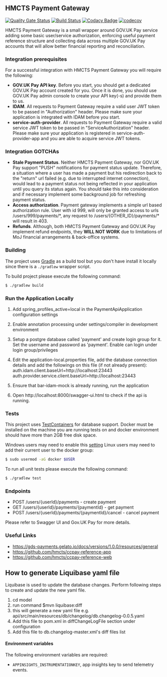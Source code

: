 ## HMCTS Payment Gateway
[![Quality Gate Status](https://sonarcloud.io/api/project_badges/measure?project=uk.gov.hmcts.reform.payment%3Apayment-app&metric=alert_status)](https://sonarcloud.io/dashboard?id=uk.gov.hmcts.reform.payment%3Apayment-app)
[![Build Status](https://travis-ci.org/hmcts/ccpay-payment-app.svg?branch=master)](https://travis-ci.org/hmcts/ccpay-payment-app)
[![Codacy Badge](https://api.codacy.com/project/badge/Grade/0cb10a161dc24d0092470cda7c304c87)](https://app.codacy.com/app/HMCTS/ccpay-payment-app)
[![codecov](https://codecov.io/gh/hmcts/ccpay-payment-app/branch/master/graph/badge.svg)](https://codecov.io/gh/hmcts/ccpay-payment-app)

HMCTS Payment Gateway is a small wrapper around GOV.UK Pay service adding some basic user/service authorization,
enforcing useful payment reference structure and collecting data across multiple GOV.UK Pay accounts that will allow
better financial reporting and reconciliation.

### Integration prerequisites


For a successful integration with HMCTS Payment Gateway you will require the following:
* **GOV.UK Pay API key**. Before you start, you should get a dedicated GOV.UK Pay account created for you. Once it is done,
  you should use GOV.UK Pay admin console to create your API key(-s) and provide them to us.
* **IDAM**. All requests to Payment Gateway require a valid user JWT token to be passed in "Authorization" header.
  Please make sure your application is integrated with IDAM before you start.
* **service-auth-provider**. All requests to Payment Gateway require a valid service JWT token to be passed in
  "ServiceAuthorization" header. Please make sure your application is registered in service-auth-provider-app and you are
  able to acquire service JWT tokens.

### Integration GOTCHAs

* **Stale Payment Status**. Neither HMCTS Payment Gateway, nor GOV.UK Pay support "PUSH" notifications for payment status update.
  Therefore, a situation where a user has made a payment but his redirection back to the "return" url failed (e.g. due to interrupted
  internet connection), would lead to a payment status not being reflected in your application until you query its status again.
  You should take this into consideration and if necessary implement some background job for refreshing payment status.
* **Access authorization**. Payment gateway implements a simple url based authorization rule. User with id 999, will only be granted
  access to urls /users/999/payments/\*, any request to /users/{OTHER_ID}/payments/\* will result in 403.
* **Refunds**. Although, both HMCTS Payment Gateway and GOV.UK Pay implement refund endpoints, they **WILL NOT WORK** due to limitations
  of MoJ financial arrangements  & back-office systems.

### Building
The project uses [Gradle](https://gradle.org) as a build tool but you don't have install it locally since there is a
`./gradlew` wrapper script.

To build project please execute the following command:

```bash
$ ./gradlew build
```

### Run the Application Locally
1. Add spring_profiles_active=local in the PaymentApiApplication configuration settings
2. Enable annotation processing under settings/compiler in development environment
3. Setup a postgre database called 'payment' and create login group for it. Set the username and password as 'payment'. Enable can login under login group/privileges
4. Edit the application-local.properties file, add the database connection details  and add the followings on this file (if not already present):
   auth.idam.client.baseUrl=http://localhost:23443
   auth.provider.service.client.baseUrl=http://localhost:23443

5. Ensure that bar-idam-mock is already running, run the application
6. Open  http://localhost:8000/swagger-ui.html to check if the api is running.

### Tests

This project uses [TestContainers](https://www.testcontainers.org/usage/database_containers.html#jdbc-url) for database support.
Docker must be installed on the machine you are running tests on and docker environment should have more than 2GB free disk space.

Windows users may need to enable this [setting](https://github.com/testcontainers/testcontainers-java/issues/350)
Linux users may need to add their current user to the docker group:
```bash
$ sudo usermod -aG docker $USER
```

To run all unit tests please execute the following command:

```bash
$ ./gradlew test
```

### Endpoints

* POST /users/{userId}/payments - create payment
* GET /users/{userId}/payments/{paymentId} - get payment
* POST /users/{userId}/payments/{paymentId}/cancel - cancel payment

Please refer to Swagger UI and Gov.UK Pay for more details.


### Useful Links
* https://gds-payments.gelato.io/docs/versions/1.0.0/resources/general
* https://github.com/hmcts/ccpay-reference-app
* https://github.com/hmcts/ccpay-reference-web

## How to generate Liquibase yaml file
Liquibase is used to update the database changes. Perform following steps to create and update the new yaml file.

1. cd model
2. run command $mvn liquibase:diff
3. this will generate a new yaml file e.g. api/src/main/resources/db/changelog/db.changelog-0.0.5.yaml
5. Add this file to pom.xml in diffChangeLogFile section under configuration
6. Add this file to db.changelog-master.xml's diff files list

#### Environment variables

The following environment variables are required:

- `APPINSIGHTS_INSTRUMENTATIONKEY`, app insights key to send telemetry events.
